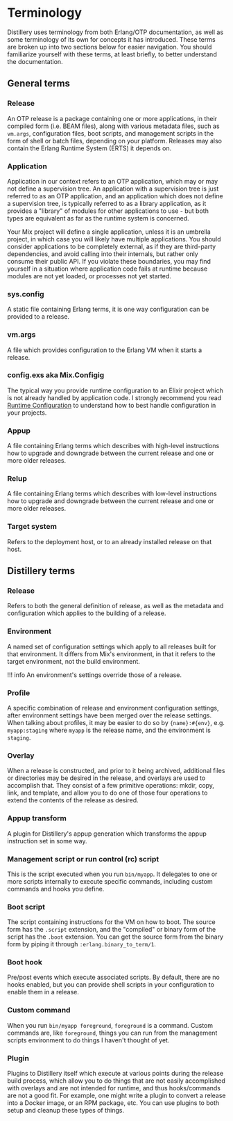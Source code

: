 # Terminology

Distillery uses terminology from both Erlang/OTP documentation, as well as some
terminology of its own for concepts it has introduced. These terms are broken
up into two sections below for easier navigation. You should familiarize
yourself with these terms, at least briefly, to better understand the documentation.

## General terms

### Release

An OTP release is a package containing one or more applications, in their compiled form (i.e. BEAM files),
along with various metadata files, such as `vm.args`, configuration files, boot scripts, and management
scripts in the form of shell or batch files, depending on your platform. Releases may also contain the
Erlang Runtime System (ERTS) it depends on.

### Application

Application in our context refers to an OTP application, which may or may not define a supervision tree.
An application with a supervision tree is just referred to as an OTP application, and an application which
does not define a supervision tree, is typically referred to as a library application, as it provides a "library"
of modules for other applications to use - but both types are equivalent as far as the runtime system is concerned.

Your Mix project will define a single application, unless it is an umbrella project, in which case you will likely
have multiple applications. You should consider applications to be completely external, as if they are third-party
dependencies, and avoid calling into their internals, but rather only consume their public API. If you violate these
boundaries, you may find yourself in a situation where application code fails at runtime because modules are not yet
loaded, or processes not yet started.

### sys.config

A static file containing Erlang terms, it is one way configuration can be provided to a release.

### vm.args

A file which provides configuration to the Erlang VM when it starts a release.

### config.exs aka Mix.Configig

The typical way you provide runtime configuration to an Elixir project which is not already handled by application
code. I strongly recommend you read [Runtime Configuration](../config/runtime.md) to understand how to best
handle configuration in your projects.

### Appup

A file containing Erlang terms which describes with high-level instructions how to upgrade and downgrade
between the current release and one or more older releases.

### Relup

A file containing Erlang terms which describes with low-level instructions how to upgrade and downgrade
between the current release and one or more older releases.

### Target system

Refers to the deployment host, or to an already installed release on that host.

## Distillery terms

### Release

Refers to both the general definition of release, as well as the metadata and configuration which applies
to the building of a release.

### Environment

A named set of configuration settings which apply to all releases built for that environment. It differs
from Mix's environment, in that it refers to the target environment, not the build environment.

!!! info
    An environment's settings override those of a release.

### Profile

A specific combination of release and environment configuration settings, after environment settings have
been merged over the release settings. When talking about profiles, it may be easier to do so by `{name}:#{env}`,
e.g. `myapp:staging` where `myapp` is the release name, and the environment is `staging`.

### Overlay

When a release is constructed, and prior to it being archived, additional files or directories may be desired
in the release, and overlays are used to accomplish that. They consist of a few primitive operations: mkdir, copy,
link, and template, and allow you to do one of those four operations to extend the contents of the release as desired.

### Appup transform

A plugin for Distillery's appup generation which transforms the appup instruction set in some way.

### Management script or run control (rc) script

This is the script executed when you run `bin/myapp`. It delegates to one or more scripts internally to execute
specific commands, including custom commands and hooks you define.

### Boot script

The script containing instructions for the VM on how to boot. The source form has the `.script` extension, and the
"compiled" or binary form of the script has the `.boot` extension. You can get the source form from the binary form
by piping it through `:erlang.binary_to_term/1`.

### Boot hook

Pre/post events which execute associated scripts. By default, there are no hooks enabled, but you can provide
shell scripts in your configuration to enable them in a release.

### Custom command

When you run `bin/myapp foreground`, `foreground` is a command. Custom commands are, like `foreground`,
things you can run from the management scripts environment to do things I haven't thought of yet.

### Plugin

Plugins to Distillery itself which execute at various points during the release build process, which allow you
to do things that are not easily accomplished with overlays and are not intended for runtime, and thus hooks/commands
are not a good fit. For example, one might write a plugin to convert a release into a Docker image, or an RPM package,
etc. You can use plugins to both setup and cleanup these types of things.
